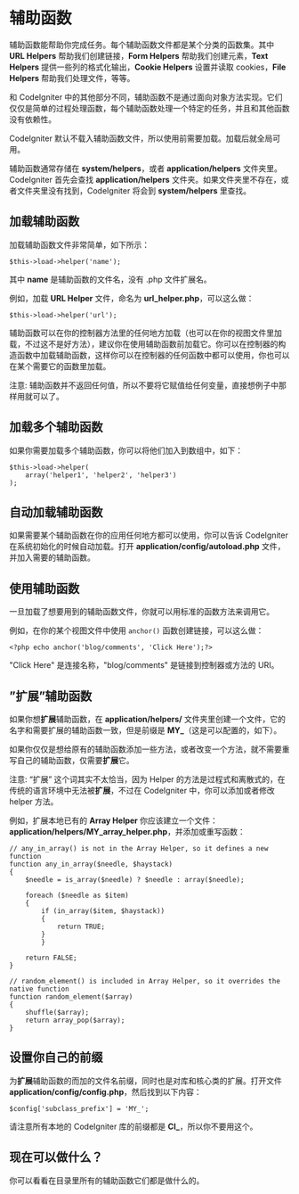 # 辅助函数

辅助函数能帮助你完成任务。每个辅助函数文件都是某个分类的函数集。其中 **URL
Helpers** 帮助我们创建链接，**Form Helpers** 帮助我们创建元素，**Text Helpers** 提供一些列的格式化输出，**Cookie Helpers** 设置并读取 cookies，**File Helpers** 帮助我们处理文件，等等。

和 CodeIgniter 中的其他部分不同，辅助函数不是通过面向对象方法实现。它们仅仅是简单的过程处理函数，每个辅助函数处理一个特定的任务，并且和其他函数没有依赖性。

CodeIgniter 默认不载入辅助函数文件，所以使用前需要加载。加载后就全局可用。

辅助函数通常存储在 **system/helpers**，或者 **application/helpers** 文件夹里。CodeIgniter 首先会查找 **application/helpers** 文件夹。如果文件夹里不存在，或者文件夹里没有找到，CodeIgniter 将会到 **system/helpers** 里查找。

## 加载辅助函数

加载辅助函数文件非常简单，如下所示：

	$this->load->helper('name');

其中 **name** 是辅助函数的文件名，没有 .php 文件扩展名。

例如，加载 **URL Helper** 文件，命名为 **url_helper.php**，可以这么做：

	$this->load->helper('url');

辅助函数可以在你的控制器方法里的任何地方加载（也可以在你的视图文件里加载，不过这不是好方法），建议你在使用辅助函数前加载它。你可以在控制器的构造函数中加载辅助函数，这样你可以在控制器的任何函数中都可以使用，你也可以在某个需要它的函数里加载。

注意: 辅助函数并不返回任何值，所以不要将它赋值给任何变量，直接想例子中那样用就可以了。

## 加载多个辅助函数

如果你需要加载多个辅助函数，你可以将他们加入到数组中，如下：

	$this->load->helper(
		array('helper1', 'helper2', 'helper3')
	);

## 自动加载辅助函数

如果需要某个辅助函数在你的应用任何地方都可以使用，你可以告诉 CodeIgniter 在系统初始化的时候自动加载。打开 **application/config/autoload.php** 文件，并加入需要的辅助函数。


## 使用辅助函数

一旦加载了想要用到的辅助函数文件，你就可以用标准的函数方法来调用它。

例如，在你的某个视图文件中使用 `anchor()` 函数创建链接，可以这么做：

	<?php echo anchor('blog/comments', 'Click Here');?>

"Click Here" 是连接名称，"blog/comments" 是链接到控制器或方法的 URI。

## ”扩展”辅助函数

如果你想**扩展**辅助函数，在 **application/helpers/** 文件夹里创建一个文件，它的名字和需要扩展的辅助函数一致，但是前缀是 **MY\_**（这是可以配置的，如下）。

如果你仅仅是想给原有的辅助函数添加一些方法，或者改变一个方法，就不需要重写自己的辅助函数，仅需要**扩展**它。

注意: “扩展” 这个词其实不太恰当，因为 Helper 的方法是过程式和离散式的，在传统的语言环境中无法被**扩展**，不过在 CodeIgniter 中，你可以添加或者修改 helper 方法。

例如，扩展本地已有的 **Array Helper** 你应该建立一个文件：**application/helpers/MY_array_helper.php**，并添加或重写函数：

	// any_in_array() is not in the Array Helper, so it defines a new function
	function any_in_array($needle, $haystack)
	{
		$needle = is_array($needle) ? $needle : array($needle);

		foreach ($needle as $item)
		{
			if (in_array($item, $haystack))
			{
				return TRUE;
			}
	        }

		return FALSE;
	}

	// random_element() is included in Array Helper, so it overrides the native function
	function random_element($array)
	{
		shuffle($array);
		return array_pop($array);
	}

## 设置你自己的前缀

为**扩展**辅助函数的而加的文件名前缀，同时也是对库和核心类的扩展。打开文件 **application/config/config.php**，然后找到以下内容：

	$config['subclass_prefix'] = 'MY_';

请注意所有本地的 CodeIgniter 库的前缀都是 **CI\_**，所以你不要用这个。

## 现在可以做什么？

你可以看看在目录里所有的辅助函数它们都是做什么的。
